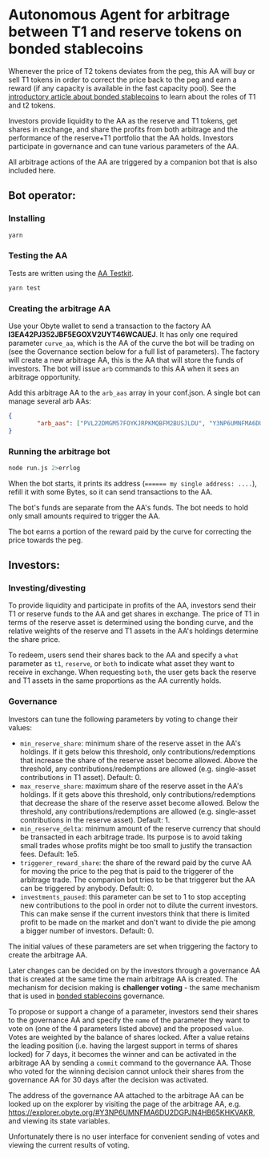 # Autonomous Agent for arbitrage between T1 and reserve tokens on bonded stablecoins

Whenever the price of T2 tokens deviates from the peg, this AA will buy or sell T1 tokens in order to correct the price back to the peg and earn a reward (if any capacity is available in the fast capacity pool). See the [introductory article about bonded stablecoins](https://medium.com/obyte/using-multi-dimensional-bonding-curves-to-create-stablecoins-81e857b4355c) to learn about the roles of T1 and t2 tokens.

Investors provide liquidity to the AA as the reserve and T1 tokens, get shares in exchange, and share the profits from both arbitrage and the performance of the reserve+T1 portfolio that the AA holds. Investors participate in governance and can tune various parameters of the AA.

All arbitrage actions of the AA are triggered by a companion bot that is also included here.

## Bot operator:

### Installing
```bash
yarn
```

### Testing the AA

Tests are written using the [AA Testkit](https://github.com/valyakin/aa-testkit).

```bash
yarn test
```

### Creating the arbitrage AA

Use your Obyte wallet to send a transaction to the factory AA **I3EA42PJ352JBF5EGOXV2UYT46WCAUEJ**. It has only one required parameter `curve_aa`, which is the AA of the curve the bot will be trading on (see the Governance section below for a full list of parameters). The factory will create a new arbitrage AA, this is the AA that will store the funds of investors. The bot will issue `arb` commands to this AA when it sees an arbitrage opportunity.

Add this arbitrage AA to the `arb_aas` array in your conf.json. A single bot can manage several arb AAs:
```json
{
        "arb_aas": ["PVL22DMGM57FOYKJRPKMQBFM2BUSJLDU", "Y3NP6UMNFMA6DU2DGPJN4HB65KHKVAKR", "YSGAUS4DWUORJMV3TEZXPCAEFCT4FGO3"]
}
```

### Running the arbitrage bot

```bash
node run.js 2>errlog
```
When the bot starts, it prints its address (`====== my single address: ....`), refill it with some Bytes, so it can send transactions to the AA.

The bot's funds are separate from the AA's funds. The bot needs to hold only small amounts required to trigger the AA.

The bot earns a portion of the reward paid by the curve for correcting the price towards the peg.

## Investors:

### Investing/divesting

To provide liquidity and participate in profits of the AA, investors send their T1 or reserve funds to the AA and get shares in exchange. The price of T1 in terms of the reserve asset is determined using the bonding curve, and the relative weights of the reserve and T1 assets in the AA's holdings determine the share price.

To redeem, users send their shares back to the AA and specify a `what` parameter as `t1`, `reserve`, or `both` to indicate what asset they want to receive in exchange. When requesting `both`, the user gets back the reserve and T1 assets in the same proportions as the AA currently holds.

### Governance

Investors can tune the following parameters by voting to change their values:

* `min_reserve_share`: minimum share of the reserve asset in the AA's holdings. If it gets below this threshold, only contributions/redemptions that increase the share of the reserve asset become allowed. Above the threshold, any contributions/redemptions are allowed (e.g. single-asset contributions in T1 asset). Default: 0.
* `max_reserve_share`: maximum share of the reserve asset in the AA's holdings. If it gets above this threshold, only contributions/redemptions that decrease the share of the reserve asset become allowed. Below the threshold, any contributions/redemptions are allowed (e.g. single-asset contributions in the reserve asset). Default: 1.
* `min_reserve_delta`: minimum amount of the reserve currency that should be transacted in each arbitrage trade. Its purpose is to avoid taking small trades whose profits might be too small to justify the transaction fees. Default: 1e5.
* `triggerer_reward_share`: the share of the reward paid by the curve AA for moving the price to the peg that is paid to the triggerer of the arbitrage trade. The companion bot tries to be that triggerer but the AA can be triggered by anybody. Default: 0.
* `investments_paused`: this parameter can be set to 1 to stop accepting new contributions to the pool in order not to dilute the current investors. This can make sense if the current investors think that there is limited profit to be made on the market and don't want to divide the pie among a bigger number of investors. Default: 0.

The initial values of these parameters are set when triggering the factory to create the arbitrage AA.

Later changes can be decided on by the investors through a governance AA that is created at the same time the main arbitrage AA is created. The mechanism for decision making is **challenger voting** - the same mechanism that is used in [bonded stablecoins](https://medium.com/obyte/using-multi-dimensional-bonding-curves-to-create-stablecoins-81e857b4355c) governance.

To propose or support a change of a parameter, investors send their shares to the governance AA and specify the `name` of the parameter they want to vote on (one of the 4 parameters listed above) and the proposed `value`. Votes are weighted by the balance of shares locked. After a value retains the leading position (i.e. having the largest support in terms of shares locked) for 7 days, it becomes the winner and can be activated in the arbitrage AA by sending a `commit` command to the governance AA. Those who voted for the winning decision cannot unlock their shares from the governance AA for 30 days after the decision was activated.

The address of the governance AA attached to the arbitrage AA can be looked up on the explorer by visiting the page of the arbitrage AA, e.g. https://explorer.obyte.org/#Y3NP6UMNFMA6DU2DGPJN4HB65KHKVAKR, and viewing its state variables.

Unfortunately there is no user interface for convenient sending of votes and viewing the current results of voting.
